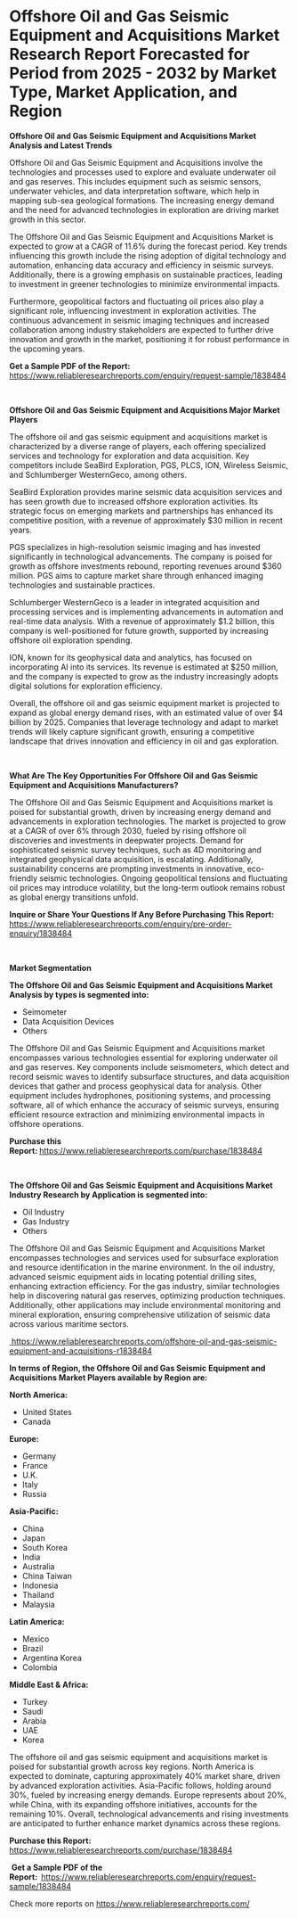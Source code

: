 <p><h1>Offshore Oil and Gas Seismic Equipment and Acquisitions Market Research Report Forecasted for Period from 2025 -  2032 by Market Type, Market Application, and Region</h1></p><p><strong>Offshore Oil and Gas Seismic Equipment and Acquisitions Market Analysis and Latest Trends</strong></p>
<p><p>Offshore Oil and Gas Seismic Equipment and Acquisitions involve the technologies and processes used to explore and evaluate underwater oil and gas reserves. This includes equipment such as seismic sensors, underwater vehicles, and data interpretation software, which help in mapping sub-sea geological formations. The increasing energy demand and the need for advanced technologies in exploration are driving market growth in this sector.</p><p>The Offshore Oil and Gas Seismic Equipment and Acquisitions Market is expected to grow at a CAGR of 11.6% during the forecast period. Key trends influencing this growth include the rising adoption of digital technology and automation, enhancing data accuracy and efficiency in seismic surveys. Additionally, there is a growing emphasis on sustainable practices, leading to investment in greener technologies to minimize environmental impacts. </p><p>Furthermore, geopolitical factors and fluctuating oil prices also play a significant role, influencing investment in exploration activities. The continuous advancement in seismic imaging techniques and increased collaboration among industry stakeholders are expected to further drive innovation and growth in the market, positioning it for robust performance in the upcoming years.</p></p>
<p><strong>Get a Sample PDF of the Report:&nbsp;</strong> <a href="https://www.reliableresearchreports.com/enquiry/request-sample/1838484?utm_campaign=2809&utm_medium=2&utm_source=Github&utm_content=ia&utm_term=12042025&utm_id=offshore-oil-and-gas-seismic-equipment-and-acquisitions">https://www.reliableresearchreports.com/enquiry/request-sample/1838484</a></p>
<p>&nbsp;</p>
<p><strong>Offshore Oil and Gas Seismic Equipment and Acquisitions Major Market Players</strong></p>
<p><p>The offshore oil and gas seismic equipment and acquisitions market is characterized by a diverse range of players, each offering specialized services and technology for exploration and data acquisition. Key competitors include SeaBird Exploration, PGS, PLCS, ION, Wireless Seismic, and Schlumberger WesternGeco, among others.</p><p>SeaBird Exploration provides marine seismic data acquisition services and has seen growth due to increased offshore exploration activities. Its strategic focus on emerging markets and partnerships has enhanced its competitive position, with a revenue of approximately $30 million in recent years.</p><p>PGS specializes in high-resolution seismic imaging and has invested significantly in technological advancements. The company is poised for growth as offshore investments rebound, reporting revenues around $360 million. PGS aims to capture market share through enhanced imaging technologies and sustainable practices.</p><p>Schlumberger WesternGeco is a leader in integrated acquisition and processing services and is implementing advancements in automation and real-time data analysis. With a revenue of approximately $1.2 billion, this company is well-positioned for future growth, supported by increasing offshore oil exploration spending.</p><p>ION, known for its geophysical data and analytics, has focused on incorporating AI into its services. Its revenue is estimated at $250 million, and the company is expected to grow as the industry increasingly adopts digital solutions for exploration efficiency.</p><p>Overall, the offshore oil and gas seismic equipment market is projected to expand as global energy demand rises, with an estimated value of over $4 billion by 2025. Companies that leverage technology and adapt to market trends will likely capture significant growth, ensuring a competitive landscape that drives innovation and efficiency in oil and gas exploration.</p></p>
<p>&nbsp;</p>
<p><strong>What Are The Key Opportunities For Offshore Oil and Gas Seismic Equipment and Acquisitions Manufacturers?</strong></p>
<p><p>The Offshore Oil and Gas Seismic Equipment and Acquisitions market is poised for substantial growth, driven by increasing energy demand and advancements in exploration technologies. The market is projected to grow at a CAGR of over 6% through 2030, fueled by rising offshore oil discoveries and investments in deepwater projects. Demand for sophisticated seismic survey techniques, such as 4D monitoring and integrated geophysical data acquisition, is escalating. Additionally, sustainability concerns are prompting investments in innovative, eco-friendly seismic technologies. Ongoing geopolitical tensions and fluctuating oil prices may introduce volatility, but the long-term outlook remains robust as global energy transitions unfold.</p></p>
<p><strong>Inquire or Share Your Questions If Any Before Purchasing This Report:</strong> <a href="https://www.reliableresearchreports.com/enquiry/pre-order-enquiry/1838484?utm_campaign=2809&utm_medium=2&utm_source=Github&utm_content=ia&utm_term=12042025&utm_id=offshore-oil-and-gas-seismic-equipment-and-acquisitions">https://www.reliableresearchreports.com/enquiry/pre-order-enquiry/1838484</a></p>
<p>&nbsp;</p>
<p><strong>Market Segmentation</strong></p>
<p><strong>The Offshore Oil and Gas Seismic Equipment and Acquisitions Market Analysis by types is segmented into:</strong></p>
<p><ul><li>Seimometer</li><li>Data Acquisition Devices</li><li>Others</li></ul></p>
<p><p>The Offshore Oil and Gas Seismic Equipment and Acquisitions market encompasses various technologies essential for exploring underwater oil and gas reserves. Key components include seismometers, which detect and record seismic waves to identify subsurface structures, and data acquisition devices that gather and process geophysical data for analysis. Other equipment includes hydrophones, positioning systems, and processing software, all of which enhance the accuracy of seismic surveys, ensuring efficient resource extraction and minimizing environmental impacts in offshore operations.</p></p>
<p><strong>Purchase this Report:&nbsp;</strong><a href="https://www.reliableresearchreports.com/purchase/1838484?utm_campaign=2809&utm_medium=2&utm_source=Github&utm_content=ia&utm_term=12042025&utm_id=offshore-oil-and-gas-seismic-equipment-and-acquisitions">https://www.reliableresearchreports.com/purchase/1838484</a></p>
<p>&nbsp;</p>
<p><strong>The Offshore Oil and Gas Seismic Equipment and Acquisitions Market Industry Research by Application is segmented into:</strong></p>
<p><ul><li>Oil Industry</li><li>Gas Industry</li><li>Others</li></ul></p>
<p><p>The Offshore Oil and Gas Seismic Equipment and Acquisitions Market encompasses technologies and services used for subsurface exploration and resource identification in the marine environment. In the oil industry, advanced seismic equipment aids in locating potential drilling sites, enhancing extraction efficiency. For the gas industry, similar technologies help in discovering natural gas reserves, optimizing production techniques. Additionally, other applications may include environmental monitoring and mineral exploration, ensuring comprehensive utilization of seismic data across various maritime sectors.</p></p>
<p><a href="https://www.reliableresearchreports.com/offshore-oil-and-gas-seismic-equipment-and-acquisitions-r1838484?utm_campaign=2809&utm_medium=2&utm_source=Github&utm_content=ia&utm_term=12042025&utm_id=offshore-oil-and-gas-seismic-equipment-and-acquisitions">&nbsp;https://www.reliableresearchreports.com/offshore-oil-and-gas-seismic-equipment-and-acquisitions-r1838484</a></p>
<p><strong>In terms of Region, the Offshore Oil and Gas Seismic Equipment and Acquisitions Market Players available by Region are:</strong></p>
<p>
    <p> <strong> North America: </strong>
        <ul>
            <li>United States</li>
            <li>Canada</li>
        </ul>
        </p> 
    <p> <strong> Europe: </strong>
        <ul>
            <li>Germany</li>
            <li>France</li>
            <li>U.K.</li>
            <li>Italy</li>
            <li>Russia</li>
        </ul>
        </p> 
    <p> <strong> Asia-Pacific: </strong>
        <ul>
            <li>China</li>
            <li>Japan</li>
            <li>South Korea</li>
            <li>India</li>
            <li>Australia</li>
            <li>China Taiwan</li>
            <li>Indonesia</li>
            <li>Thailand</li>
            <li>Malaysia</li>
        </ul>
        </p> 
    <p> <strong> Latin America: </strong>
        <ul>
            <li>Mexico</li>
            <li>Brazil</li>
            <li>Argentina Korea</li>
            <li>Colombia</li>
        </ul>
        </p> 
    <p> <strong> Middle East & Africa: </strong>
        <ul>
            <li>Turkey</li>
            <li>Saudi</li>
            <li>Arabia</li>
            <li>UAE</li>
            <li>Korea</li>
        </ul>
    </p>
    </p>
<p><p>The offshore oil and gas seismic equipment and acquisitions market is poised for substantial growth across key regions. North America is expected to dominate, capturing approximately 40% market share, driven by advanced exploration activities. Asia-Pacific follows, holding around 30%, fueled by increasing energy demands. Europe represents about 20%, while China, with its expanding offshore initiatives, accounts for the remaining 10%. Overall, technological advancements and rising investments are anticipated to further enhance market dynamics across these regions.</p></p>
<p><strong>Purchase this Report: </strong><a href="https://www.reliableresearchreports.com/purchase/1838484?utm_campaign=2809&utm_medium=2&utm_source=Github&utm_content=ia&utm_term=12042025&utm_id=offshore-oil-and-gas-seismic-equipment-and-acquisitions">https://www.reliableresearchreports.com/purchase/1838484</a></p>
<p>&nbsp;<strong>Get a Sample PDF of the Report:&nbsp;&nbsp;</strong><a href="https://www.reliableresearchreports.com/enquiry/request-sample/1838484?utm_campaign=2809&utm_medium=2&utm_source=Github&utm_content=ia&utm_term=12042025&utm_id=offshore-oil-and-gas-seismic-equipment-and-acquisitions">https://www.reliableresearchreports.com/enquiry/request-sample/1838484</a></p>
<p><strong></strong></p>
<p>Check more reports on <a href="https://www.reliableresearchreports.com/?utm_campaign=2809&utm_medium=2&utm_source=Github&utm_content=ia&utm_term=12042025&utm_id=offshore-oil-and-gas-seismic-equipment-and-acquisitions">https://www.reliableresearchreports.com/</a></p>
